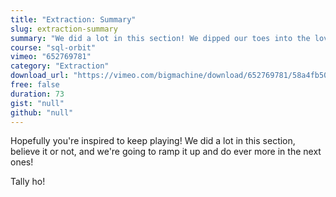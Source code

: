 ```yaml
---
title: "Extraction: Summary"
slug: extraction-summary
summary: "We did a lot in this section! We dipped our toes into the lovely world of SQL and we also learned that we should NEVER trust a spreadsheet!"
course: "sql-orbit"
vimeo: "652769781"
category: "Extraction"
download_url: "https://vimeo.com/bigmachine/download/652769781/58a4fb5087"
free: false
duration: 73
gist: "null"
github: "null"
---
```


Hopefully you're inspired to keep playing! We did a lot in this section, believe it or not, and we're going to ramp it up and do ever more in the next ones! 

Tally ho!
